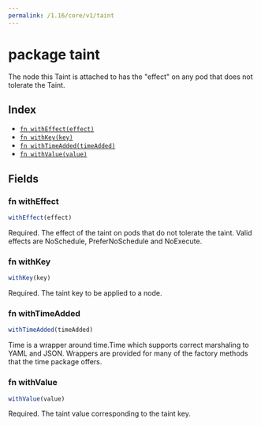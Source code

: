 ```yaml
---
permalink: /1.16/core/v1/taint
---
```


# package taint

The node this Taint is attached to has the "effect" on any pod that does not tolerate the Taint.

## Index

* [`fn withEffect(effect)`](#fn-witheffect)
* [`fn withKey(key)`](#fn-withkey)
* [`fn withTimeAdded(timeAdded)`](#fn-withtimeadded)
* [`fn withValue(value)`](#fn-withvalue)

## Fields

### fn withEffect

```ts
withEffect(effect)
```

Required. The effect of the taint on pods that do not tolerate the taint. Valid effects are NoSchedule, PreferNoSchedule and NoExecute.

### fn withKey

```ts
withKey(key)
```

Required. The taint key to be applied to a node.

### fn withTimeAdded

```ts
withTimeAdded(timeAdded)
```

Time is a wrapper around time.Time which supports correct marshaling to YAML and JSON.  Wrappers are provided for many of the factory methods that the time package offers.

### fn withValue

```ts
withValue(value)
```

Required. The taint value corresponding to the taint key.